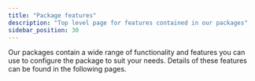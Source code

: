 ```yaml
---
title: "Package features"
description: "Top level page for features contained in our packages"
sidebar_position: 30
---
```


Our packages contain a wide range of functionality and features you can use to configure the package to suit your needs. Details of these features can be found in the following pages.
